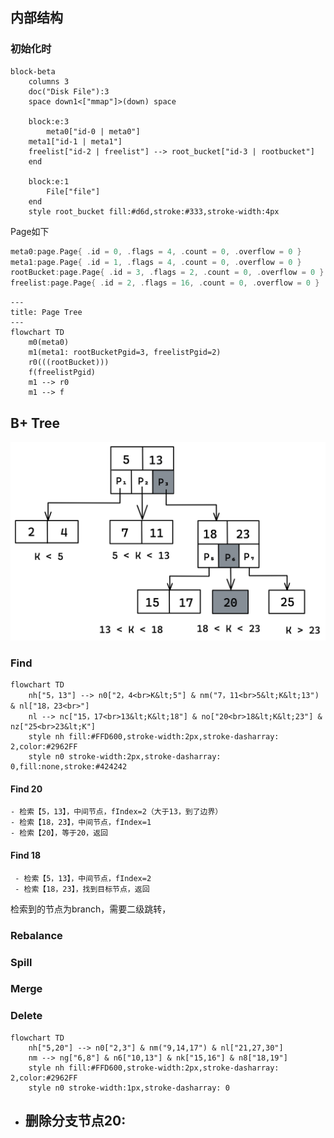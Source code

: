 

## 内部结构

### 初始化时

```mermaid
block-beta
	columns 3
    doc("Disk File"):3
    space down1<["mmap"]>(down) space

	block:e:3
		meta0["id-0 | meta0"] 
    meta1["id-1 | meta1"] 
    freelist["id-2 | freelist"] --> root_bucket["id-3 | rootbucket"]
	end
	
	block:e:1
		File["file"]
	end
	style root_bucket fill:#d6d,stroke:#333,stroke-width:4px
```

Page如下

````rust
meta0:page.Page{ .id = 0, .flags = 4, .count = 0, .overflow = 0 }
meta1:page.Page{ .id = 1, .flags = 4, .count = 0, .overflow = 0 }
rootBucket:page.Page{ .id = 3, .flags = 2, .count = 0, .overflow = 0 }
freelist:page.Page{ .id = 2, .flags = 16, .count = 0, .overflow = 0 }
````



```mermaid
---
title: Page Tree
---
flowchart TD
	m0(meta0)
	m1(meta1: rootBucketPgid=3, freelistPgid=2)
	r0(((rootBucket)))
	f(freelistPgid)
	m1 --> r0
	m1 --> f

```

## B+ Tree

![img](1*B--xjy9noLDOpIYOrcCevQ.png)	

### Find

```mermaid
flowchart TD
    nh["5，13"] --> n0["2，4<br>K&lt;5"] & nm("7，11<br>5&lt;K&lt;13") & nl["18，23<br>"]
    nl --> nc["15，17<br>13&lt;K&lt;18"] & no["20<br>18&lt;K&lt;23"] & nz["25<br>23&lt;K"]
    style nh fill:#FFD600,stroke-width:2px,stroke-dasharray: 2,color:#2962FF
    style n0 stroke-width:2px,stroke-dasharray: 0,fill:none,stroke:#424242

```

#### Find 20

	- 检索【5，13】，中间节点，fIndex=2（大于13，到了边界）
	- 检索【18，23】，中间节点，fIndex=1
	- 检索【20】，等于20，返回

#### Find 18

	 - 检索【5，13】，中间节点，fIndex=2
	 - 检索【18，23】，找到目标节点，返回

检索到的节点为branch，需要二级跳转，

### Rebalance

### Spill

### Merge



### Delete

```mermaid
flowchart TD
    nh["5,20"] --> n0["2,3"] & nm("9,14,17") & nl["21,27,30"]
    nm --> ng["6,8"] & n6["10,13"] & nk["15,16"] & n8["18,19"]
    style nh fill:#FFD600,stroke-width:2px,stroke-dasharray: 2,color:#2962FF
    style n0 stroke-width:1px,stroke-dasharray: 0
```

- 删除分支节点20:
  - 
